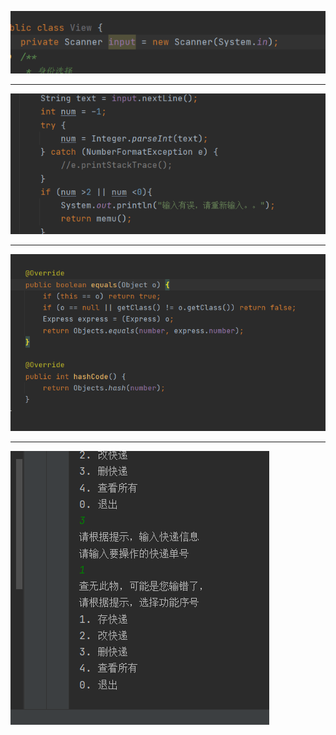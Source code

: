 ![img.png](img.png)
****

![img_1.png](img_1.png)
***

![img_2.png](img_2.png)
******

![img_3.png](img_3.png)





























